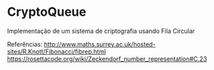 # CryptoQueue

Implementação de um sistema de criptografia usando Fila Circular


Referências:
http://www.maths.surrey.ac.uk/hosted-sites/R.Knott/Fibonacci/fibrep.html
https://rosettacode.org/wiki/Zeckendorf_number_representation#C.23
